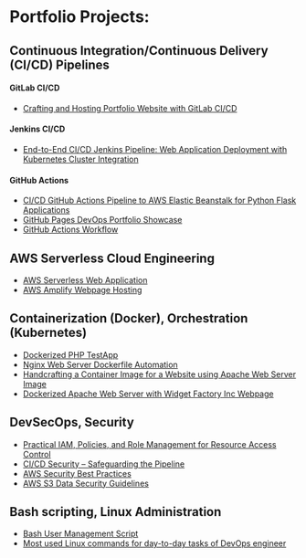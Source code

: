 # Portfolio Projects:

## Continuous Integration/Continuous Delivery (CI/CD) Pipelines 

#### GitLab CI/CD
- [Crafting and Hosting Portfolio Website with GitLab CI/CD](https://github.com/DimitryZH/Portfolio-website-)
#### Jenkins CI/CD
- [End-to-End CI/CD Jenkins Pipeline: Web Application Deployment with Kubernetes Cluster Integration](https://github.com/DimitryZH/Jenkins-ci-cd-pipeline)

#### GitHub Actions
- [CI/CD GitHub Actions Pipeline to AWS Elastic Beanstalk for Python Flask Applications](https://github.com/DimitryZH/CI-CD-pipeline-GitHubActions-AWS-Beanstalk)
- [GitHub Pages DevOps Portfolio Showcase](https://github.com/DimitryZH/website)
- [GitHub Actions Workflow](https://github.com/DimitryZH/github-actions-basics)

## AWS Serverless Cloud Engineering

- [AWS Serverless Web Application](https://github.com/DimitryZH/Serverless-Web-Application)
- [AWS Amplify Webpage Hosting](https://github.com/DimitryZH/AWS_simple_webpage_hosting)

## Containerization (Docker), Orchestration (Kubernetes)
- [Dockerized PHP TestApp](https://github.com/DimitryZH/docker-testapp)
- [Nginx Web Server Dockerfile Automation](https://github.com/DimitryZH/nginx-webserver-dockerfile-automation)
- [Handcrafting a Container Image for a Website using Apache Web Server Image](https://github.com/DimitryZH/handcrafting-container-image)
- [Dockerized Apache Web Server with Widget Factory Inc Webpage](https://github.com/DimitryZH/content-widget-factory-inc)

<!-- ## Infrastructure as Code (IaC) with Ansible and Terraform -->

## DevSecOps, Security
- [Practical IAM, Policies, and Role Management for Resource Access Control](https://github.com/DimitryZH/securing-AWS)
- [CI/CD Security – Safeguarding the Pipeline](https://github.com/DimitryZH/CI-CD-Security)
- [AWS Security Best Practices](https://github.com/DimitryZH/AWS-security-best-practices)
- [AWS S3 Data Security Guidelines](https://github.com/DimitryZH/AWS-S3-data-security-guidelines)

## Bash scripting, Linux Administration
- [Bash User Management Script](https://github.com/DimitryZH/bash-user-management-script)
- [Most used Linux commands for day-to-day tasks of DevOps engineer](https://github.com/DimitryZH/devops-linux-commands)

<!--## Monitoring (Prometheus, Grafana, AWS CloudWatch) -->





